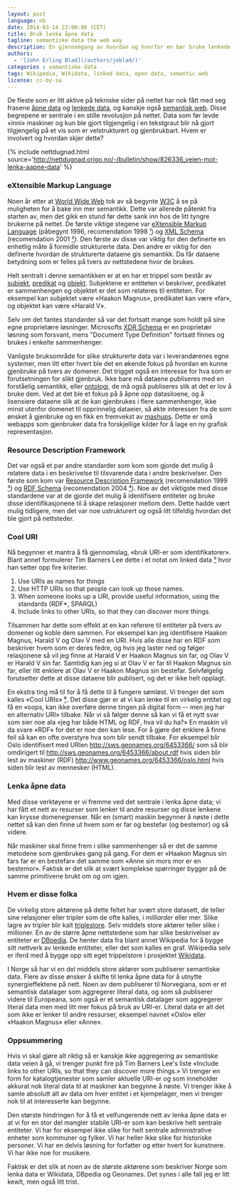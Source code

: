 ```yaml
---
layout: post
language: nb
date: 2014-03-14 22:00:00 (CET)
title: Bruk lenka åpne data
tagline: semantiske data the web way
description: En gjennomgang av hvordan og hvorfor en bør bruke lenkede semantiske data, og noen tips for å gjøre dette enklest mulig.
authors:
  - '[John Erling Blad](/authors/jeblad/)'
categories : semantiske data
tags: Wikipedia, Wikidata, linked data, open data, semantic web
license: cc-by-sa
---
```


De fleste som er litt aktive på tekniske sider på nettet har nok fått med seg frasene [åpne data](https://en.wikipedia.org/wiki/Open_data) og [lenkede data](https://en.wikipedia.org/wiki/Linked_data), og kanskje også [semantisk web](https://en.wikipedia.org/wiki/Semantic_Web). Disse begrepene er sentrale i en stille revolusjon på nettet. Data som før levde «inni» maskiner og kun ble gjort tilgjengelig i en tekstgraut blir nå gjort tilgjengelig på et vis som er velstrukturert og gjenbrukbart. Hvem er involvert og hvordan skjer dette?

<!--more-->

{% include nettdugnad.html source='http://nettdugnad.origo.no/-/bulletin/show/826336_veien-mot-lenka-aapne-data' %}

### eXtensible Markup Language

Noen år etter at [World Wide Web](http://en.wikipedia.org/wiki/World_Wide_Web) tok av så begynte [W3C](http://en.wikipedia.org/wiki/World_Wide_Web_Consortium) å se på muligheten for å bake inn mer semantikk. Dette var allerede påtenkt fra starten av, men det gikk en stund før dette sank inn hos de litt tyngre brukerne på nettet. De første viktige stegene var [eXtensible Markup Language](http://en.wikipedia.org/wiki/XML) (påbegynt 1996, recomendation 1998 [¹](http://www.w3.org/TR/1998/REC-xml-19980210)) og [XML Schema](http://en.wikipedia.org/wiki/XML_Schema_(W3C)) (recomendation 2001 [²](http://www.w3.org/TR/2001/REC-xmlschema-0-20010502/)). Den første av disse var viktig for den definerte en enhetlig måte å formidle strukturerte data. Den andre er viktig for den definerte hvordan de strukturerte dataene gis semantikk. Da får dataene betydning som er felles på tvers av nettstedene hvor de brukes.

Helt sentralt i denne semantikken er at en har et trippel som består av [subjekt](http://en.wikipedia.org/wiki/Subject_(grammar)), [predikat](http://en.wikipedia.org/wiki/Predicat_(grammar)) og [objekt](http://en.wikipedia.org/wiki/Object_(grammar)). Subjektene er entiteten vi beskriver, predikatet er sammenhengen og objektet er det som relateres til entiteten. For eksempel kan subjektet være «Haakon Magnus», predikatet kan være «far», og objektet kan være «Harald V».

Selv om det fantes standarder så var det fortsatt mange som holdt på sine egne proprietære løsninger. Microsofts [XDR Schema](http://en.wikipedia.org/wiki/XDR_Schema) er en proprietær løsning som forsvant, mens "Document Type Definition" fortsatt finnes og brukes i enkelte sammenhenger.

Vanligste bruksområde for slike strukturerte data var i leverandørenes egne systemer, men litt etter hvert ble det en økende fokus på hvordan en kunne gjenbruke på tvers av domener. Det trigget også en interesse for hva som er forutsetningen for slikt gjenbruk. Ikke bare må dataene publiseres med en forståelig semantikk, eller [ontologi](http://en.wikipedia.org/wiki/Ontology_(information_science)), de må også publiseres slik at det er lov å bruke dem. Ved at det ble et fokus på å åpne opp datasiloene, og å lisensiere dataene slik at de kan gjenbrukes i flere sammenhenger, ikke minst utenfor domenet til opprinnelig dataeier, så økte interessen fra de som ønsket å gjenbruke og en fikk en fremvekst av [mashups](http://en.wikipedia.org/wiki/Mashup_(web_application_hybrid)). Dette er små webapps som gjenbruker data fra forskjellige kilder for å lage en ny grafisk representasjon.

### Resource Description Framework

Det var også et par andre standarder som kom som gjorde det mulig å relatere data i en beskrivelse til tilsvarende data i andre beskrivelser. Den første som kom var [Resource Description Framework](http://en.wikipedia.org/wiki/Resource_Description_Framework) (recomendation 1999 [³](http://www.w3.org/TR/1999/REC-rdf-syntax-19990222/)) og [RDF Schema](http://en.wikipedia.org/wiki/RDF_Schema) (recomendation 2004 [⁴](http://www.w3.org/TR/2004/REC-rdf-schema-20040210/)). Noe av det viktigste med disse standardene var at de gjorde det mulig å identifisere entiteter og bruke disse identifikasjonene til å skape relasjoner mellom dem. Dette hadde vært mulig tidligere, men det var noe ustrukturert og også litt tilfeldig hvordan det ble gjort på nettsteder.

### Cool URI

Nå begynner et mantra å få gjennomslag, «bruk URI-er som identifikatorer». Blant annet formulerer Tim Barners Lee dette i et notat om linked data [⁵](http://www.w3.org/DesignIssues/LinkedData.html) hvor han setter opp fire kriterier.

1.  Use URIs as names for things
2.  Use HTTP URIs so that people can look up those names.
3.  When someone looks up a URI, provide useful information,
    using the standards (RDF\*, SPARQL)
4.  Include links to other URIs, so that they can discover more things.

Tilsammen har dette som effekt at en kan referere til entiteter på tvers av domener og koble dem sammen. For eksempel kan jeg identifisere Haakon Magnus, Harald V og Olav V med en URI. Hvis alle disse har en RDF som beskriver hvem som er deres fedre, og hvis jeg laster ned og følger relasjonene så vil jeg finne at Harald V er Haakon Magnus sin far, og Olav V er Harald V sin far. Samtidig kan jeg si at Olav V er far til Haakon Magnus sin far, eller litt enklere at Olav V er Haakon Magnus sin bestefar. Selvfølgelig forutsetter dette at disse dataene blir publisert, og det er ikke helt opplagt.

En ekstra ting må til for å få dette til å fungere sømløst. Vi trenger det som kalles «Cool URIs» [⁶](http://www.w3.org/TR/cooluris/). Det disse gjør er at vi kan lenke til en virkelig entitet og få en «oops, kan ikke overføre denne tingen på digital form -- men jeg har en alternativ URI» tilbake. Når vi så følger denne så kan vi få et nytt svar som sier noe ala «jeg har både HTML og RDF, hva vil du ha?» En maskin vil da svare «RDF» for det er noe den kan lese. For å gjøre det enklere å finne feil så kan en ofte overstyre hva som blir sendt tilbake. For eksempel blir Oslo identifisert med URIen <http://sws.geonames.org/6453366/> som så blir omdirigert til <http://sws.geonames.org/6453366/about.rdf> hvis siden blir lest av maskiner (RDF) <http://www.geonames.org/6453366/oslo.html> hvis siden blir lest av mennesker (HTML).

### Lenka åpne data

Med disse verktøyene er vi fremme ved det sentrale i lenka åpne data; vi har fått et nett av resurser som lenker til andre resurser og disse lenkene kan krysse domenegrenser. Når en (smart) maskin begynner å nøste i dette nettet så kan den finne ut hvem som er far og bestefar (og bestemor) og så videre.

Når maskiner skal finne frem i slike sammenhenger så er det de samme metodene som gjenbrukes gang på gang. For dem er «Haakon Magnus sin fars far er en bestefar» det samme som «Anne sin mors mor er en bestemor». Faktisk er det slik at svært komplekse spørringer bygger på de samme primitivene brukt om og om igjen.

### Hvem er disse folka

De virkelig store aktørene på dette feltet har svært store datasett, de teller sine relasjoner eller tripler som de ofte kalles, i *milliarder* eller mer. Slike lagre av tripler blir kalt [triplestore](http://en.wikipedia.org/wiki/Triplestore). Selv middels store aktører teller slike i millioner. En av de større åpne nettstedene som har slike beskrivelser av entiteter er [DBpedia](http://en.wikipedia.org/wiki/DBpedia). De henter data fra blant annet Wikipedia for å bygge sitt nettverk av lenkede entiteter, eller det som kalles en graf. Wikipedia selv er iferd med å bygge opp sitt eget trippelstore i prosjektet [Wikidata](http://en.wikipedia.org/wiki/Wikidata).

I Norge så har vi en del middels store aktører som publiserer semantiske data. Flere av disse ønsker å skifte til lenka åpne data for å utnytte synergieffektene på nett. Noen av dem publiserer til Norvegiana, som er et semantisk datalager som aggregerer literal data, og som så publiserer videre til Europeana, som også er et semantisk datalager som aggregerer literal data men med litt mer fokus på bruk av URI-er. Literal data er alt det som ikke er lenker til andre ressurser, eksempel navnet «Oslo» eller «Haakon Magnus» eller «Anne».

### Oppsummering

Hvis vi skal gjøre alt riktig så er kanskje ikke aggregering av semantiske data veien å gå, vi trenger punkt fire på Tim Barners Lee's liste «Include links to other URIs, so that they can discover more things.» Vi trenger en form for katalogtjenester som samler aktuelle URI-er og som inneholder akkurat nok literal data til at maskiner kan begynne å nøste. Vi trenger ikke å samle absolutt alt av data om hver entitet i et kjempelager, men vi trenger nok til at interesserte kan begynne.

Den største hindringen for å få et velfungerende nett av lenka åpne data er at vi for en stor del mangler stabile URI-er som kan beskrive helt sentrale entiteter. Vi har for eksempel ikke slike for helt sentrale administrative enheter som kommuner og fylker. Vi har heller ikke slike for historiske personer. Vi har en delvis løsning for forfatter og etter hvert for kunstnere. Vi har ikke noe for musikere.

Faktisk er det slik at noen av de største aktørene som beskriver Norge som lenka data er Wikidata, DBpedia og Geonames. Det synes i alle fall jeg er litt kewlt, men også litt trist.